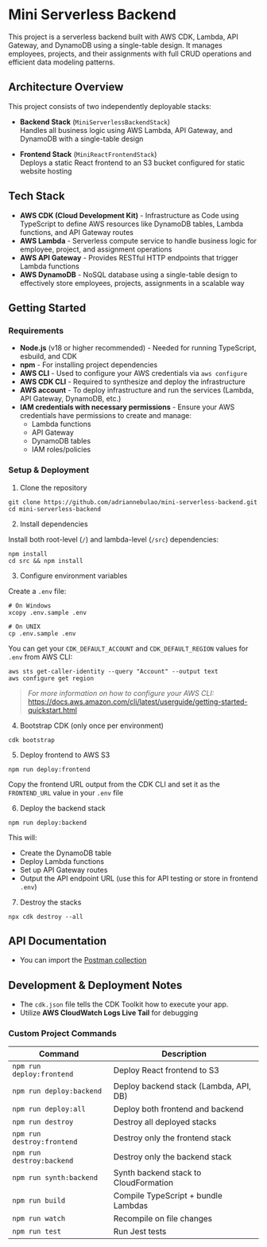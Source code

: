 # Mini Serverless Backend

This project is a serverless backend built with AWS CDK, Lambda, API Gateway, and DynamoDB using a single-table design. It manages employees, projects, and their assignments with full CRUD operations and efficient data modeling patterns.

## Architecture Overview

This project consists of two independently deployable stacks:

- **Backend Stack** (`MiniServerlessBackendStack`)  
  Handles all business logic using AWS Lambda, API Gateway, and DynamoDB with a single-table design

- **Frontend Stack** (`MiniReactFrontendStack`)  
  Deploys a static React frontend to an S3 bucket configured for static website hosting

## Tech Stack

- **AWS CDK (Cloud Development Kit)** - Infrastructure as Code using TypeScript to define AWS resources like DynamoDB tables, Lambda functions, and API Gateway routes
- **AWS Lambda** - Serverless compute service to handle business logic for employee, project, and assignment operations
- **AWS API Gateway** - Provides RESTful HTTP endpoints that trigger Lambda functions
- **AWS DynamoDB** - NoSQL database using a single-table design to effectively store employees, projects, assignments in a scalable way

## Getting Started

### Requirements

- **Node.js** (v18 or higher recommended) - Needed for running TypeScript, esbuild, and CDK
- **npm** - For installing project dependencies
- **AWS CLI** - Used to configure your AWS credentials via `aws configure`
- **AWS CDK CLI** - Required to synthesize and deploy the infrastructure
- **AWS account** - To deploy infrastructure and run the services (Lambda, API Gateway, DynamoDB, etc.)
- **IAM credentials with necessary permissions** - Ensure your AWS credentials have permissions to create and manage:
  - Lambda functions
  - API Gateway
  - DynamoDB tables
  - IAM roles/policies

### Setup & Deployment

1. Clone the repository

```
git clone https://github.com/adriannebulao/mini-serverless-backend.git
cd mini-serverless-backend
```

2. Install dependencies

Install both root-level (`/`) and lambda-level (`/src`) dependencies:

```
npm install
cd src && npm install
```

3. Configure environment variables

Create a `.env` file:

```
# On Windows
xcopy .env.sample .env
```

```
# On UNIX
cp .env.sample .env
```

You can get your `CDK_DEFAULT_ACCOUNT` and `CDK_DEFAULT_REGION` values for `.env` from AWS CLI:

```
aws sts get-caller-identity --query "Account" --output text
aws configure get region
```

> _For more information on how to configure your AWS CLI:_ https://docs.aws.amazon.com/cli/latest/userguide/getting-started-quickstart.html

4. Bootstrap CDK (only once per environment)

```
cdk bootstrap
```

5. Deploy frontend to AWS S3

```
npm run deploy:frontend
```

Copy the frontend URL output from the CDK CLI and set it as the `FRONTEND_URL` value in your `.env` file

6. Deploy the backend stack

```
npm run deploy:backend
```

This will:

- Create the DynamoDB table
- Deploy Lambda functions
- Set up API Gateway routes
- Output the API endpoint URL (use this for API testing or store in frontend `.env`)

7. Destroy the stacks

```
npx cdk destroy --all
```

## API Documentation

- You can import the [Postman collection](mini-serverless-backend-api.json)

## Development & Deployment Notes

- The `cdk.json` file tells the CDK Toolkit how to execute your app.
- Utilize **AWS CloudWatch Logs Live Tail** for debugging

### Custom Project Commands

| Command                    | Description                            |
| -------------------------- | -------------------------------------- |
| `npm run deploy:frontend`  | Deploy React frontend to S3            |
| `npm run deploy:backend`   | Deploy backend stack (Lambda, API, DB) |
| `npm run deploy:all`       | Deploy both frontend and backend       |
| `npm run destroy`          | Destroy all deployed stacks            |
| `npm run destroy:frontend` | Destroy only the frontend stack        |
| `npm run destroy:backend`  | Destroy only the backend stack         |
| `npm run synth:backend`    | Synth backend stack to CloudFormation  |
| `npm run build`            | Compile TypeScript + bundle Lambdas    |
| `npm run watch`            | Recompile on file changes              |
| `npm run test`             | Run Jest tests                         |
